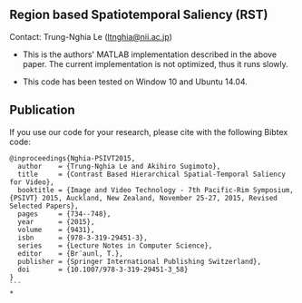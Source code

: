 ## Region based Spatiotemporal Saliency (RST)
Contact: Trung-Nghia Le (ltnghia@nii.ac.jp)

* This is the authors' MATLAB implementation described in the above paper. The current implementation is not optimized, thus it runs slowly.

* This code has been tested on Window 10 and Ubuntu 14.04.

## Publication
If you use our code for your research, please cite with the following Bibtex code:

````
@inproceedings{Nghia-PSIVT2015,
  author    = {Trung-Nghia Le and Akihiro Sugimoto},
  title     = {Contrast Based Hierarchical Spatial-Temporal Saliency for Video},
  booktitle = {Image and Video Technology - 7th Pacific-Rim Symposium, {PSIVT} 2015, Auckland, New Zealand, November 25-27, 2015, Revised Selected Papers},
  pages     = {734--748},
  year      = {2015},
  volume    = {9431},
  isbn      = {978-3-319-29451-3},
  series    = {Lecture Notes in Computer Science},
  editor    = {Br¨aunl, T.},
  publisher = {Springer International Publishing Switzerland},
  doi       = {10.1007/978-3-319-29451-3_58}
}
```
* 

